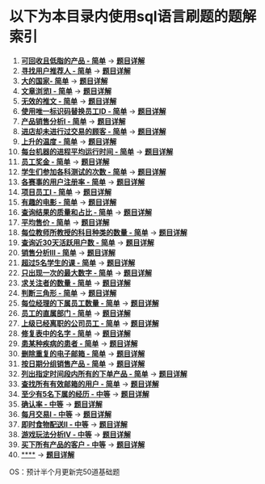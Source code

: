 # 以下为本目录内使用sql语言刷题的题解索引  

1. [**可回收且低脂的产品 - 简单**](https://leetcode.cn/problems/recyclable-and-low-fat-products/description/?envType=study-plan-v2&envId=sql-free-50) -> [**题目详解**](./可回收且低脂的产品.sql)
2. [**寻找用户推荐人 - 简单**](https://leetcode.cn/problems/find-customer-referee/description/?envType=study-plan-v2&envId=sql-free-50) -> [**题目详解**](./寻找用户推荐人.sql)
3. [**大的国家- 简单**](https://leetcode.cn/problems/big-countries/?envType=study-plan-v2&envId=sql-free-50) -> [**题目详解**](./大的国家.sql)
4. [**文章浏览I - 简单**](https://leetcode.cn/problems/article-views-i/description/?envType=study-plan-v2&envId=sql-free-50) -> [**题目详解**](./文章浏览I.sql)
5. [**无效的推文 - 简单**](https://leetcode.cn/problems/invalid-tweets/description/?envType=study-plan-v2&envId=sql-free-50) -> [**题目详解**](./无效的推文.sql)
6. [**使用唯一标识码替换员工ID - 简单**](https://leetcode.cn/problems/replace-employee-id-with-the-unique-identifier/description/?envType=study-plan-v2&envId=sql-free-50) -> [**题目详解**](./使用唯一标识码替换员工ID.sql)
7. [**产品销售分析I - 简单**](https://leetcode.cn/problems/product-sales-analysis-i/description/?envType=study-plan-v2&envId=sql-free-50) -> [**题目详解**](./产品销售分析I.sql)
8. [**进店却未进行过交易的顾客 - 简单**](https://leetcode.cn/problems/customer-who-visited-but-did-not-make-any-transactions/description/?envType=study-plan-v2&envId=sql-free-50) -> [**题目详解**](./进店却未进行过交易的顾客.sql)
9. [**上升的温度 - 简单**](https://leetcode.cn/problems/rising-temperature/description/?envType=study-plan-v2&envId=sql-free-50) -> [**题目详解**](./上升的温度.sql)
10. [**每台机器的进程平均运行时间 - 简单**](https://leetcode.cn/problems/average-time-of-process-per-machine/description/?envType=study-plan-v2&envId=sql-free-50) -> [**题目详解**](./每台机器的进程平均运行时间.sql)
11. [**员工奖金 - 简单**](https://leetcode.cn/problems/employee-bonus/description/?envType=study-plan-v2&envId=sql-free-50) -> [**题目详解**](./员工奖金.sql)
12. [**学生们参加各科测试的次数 - 简单**](https://leetcode.cn/problems/students-and-examinations/description/?envType=study-plan-v2&envId=sql-free-50) -> [**题目详解**](./学生们参加各科测试的次数.sql)
13. [**各赛事的用户注册率 - 简单**](https://leetcode.cn/problems/percentage-of-users-attended-a-contest/description/?envType=study-plan-v2&envId=sql-free-50) -> [**题目详解**](./各赛事的用户注册率.sql)
14. [**项目员工I - 简单**](https://leetcode.cn/problems/project-employees-i/description/?envType=study-plan-v2&envId=sql-free-50) -> [**题目详解**](./项目员工I.sql)
15. [**有趣的电影 - 简单**](https://leetcode.cn/problems/not-boring-movies/description/?envType=study-plan-v2&envId=sql-free-50) -> [**题目详解**](./有趣的电影.sql)
16. [**查询结果的质量和占比 - 简单**](https://leetcode.cn/problems/queries-quality-and-percentage/?envType=study-plan-v2&envId=sql-free-50) -> [**题目详解**](./查询结果的质量和占比.sql)
17. [**平均售价 - 简单**](https://leetcode.cn/problems/average-selling-price/description/?envType=study-plan-v2&envId=sql-free-50) -> [**题目详解**](./平均售价.sql)
18. [**每位教师所教授的科目种类的数量 - 简单**](https://leetcode.cn/problems/number-of-unique-subjects-taught-by-each-teacher/description/?envType=study-plan-v2&envId=sql-free-50) -> [**题目详解**](./每位教师所教授的科目种类的数量.sql)
19. [**查询近30天活跃用户数 - 简单**](https://leetcode.cn/problems/user-activity-for-the-past-30-days-i/description/?envType=study-plan-v2&envId=sql-free-50) -> [**题目详解**](./查询近30天活跃用户数.sql)
20. [**销售分析III - 简单**](https://leetcode.cn/problems/sales-analysis-iii/description/?envType=study-plan-v2&envId=sql-free-50) -> [**题目详解**](./销售分析III.sql)
21. [**超过5名学生的课 - 简单**](https://leetcode.cn/problems/classes-more-than-5-students/description/?envType=study-plan-v2&envId=sql-free-50) -> [**题目详解**](./超过5名学生的课.sql)
22. [**只出现一次的最大数字 - 简单**](https://leetcode.cn/problems/biggest-single-number/description/?envType=study-plan-v2&envId=sql-free-50) -> [**题目详解**](./只出现一次的最大数字.sql)
23. [**求关注者的数量 - 简单**](https://leetcode.cn/problems/find-followers-count/description/?envType=study-plan-v2&envId=sql-free-50) -> [**题目详解**](./求关注者的数量.sql)
24. [**判断三角形 - 简单**](https://leetcode.cn/problems/triangle-judgement/description/?envType=study-plan-v2&envId=sql-free-50) -> [**题目详解**](./判断三角形.sql)
25. [**每位经理的下属员工数量 - 简单**](https://leetcode.cn/problems/the-number-of-employees-which-report-to-each-employee/?envType=study-plan-v2&envId=sql-free-50) -> [**题目详解**](./每位经理的下属员工数量.sql)
26. [**员工的直属部门 - 简单**](https://leetcode.cn/problems/primary-department-for-each-employee/?envType=study-plan-v2&envId=sql-free-50) -> [**题目详解**](./员工的直属部门.sql)
27. [**上级已经离职的公司员工 - 简单**](https://leetcode.cn/problems/employees-whose-manager-left-the-company/description/?envType=study-plan-v2&envId=sql-free-50) -> [**题目详解**](./上级已经离职的公司员工.sql)
28. [**修复表中的名字 - 简单**](https://leetcode.cn/problems/fix-names-in-a-table/description/?envType=study-plan-v2&envId=sql-free-50) -> [**题目详解**](./修复表中的名字.sql)
29. [**患某种疾病的患者 - 简单**](https://leetcode.cn/problems/patients-with-a-condition/description/?envType=study-plan-v2&envId=sql-free-50) -> [**题目详解**](./患某种疾病的患者.sql)
30. [**删除重复的电子邮箱 - 简单**](https://leetcode.cn/problems/delete-duplicate-emails/description/?envType=study-plan-v2&envId=sql-free-50) -> [**题目详解**](./删除重复的电子邮箱.sql)
31. [**按日期分组销售产品 - 简单**](https://leetcode.cn/problems/group-sold-products-by-the-date/description/?envType=study-plan-v2&envId=sql-free-50) -> [**题目详解**](./按日期分组销售产品.sql)
32. [**列出指定时间段内所有的下单产品 - 简单**](https://leetcode.cn/problems/list-the-products-ordered-in-a-period/description/?envType=study-plan-v2&envId=sql-free-50) -> [**题目详解**](./列出指定时间段内所有的下单产品.sql)
33. [**查找所有有效邮箱的用户 - 简单**](https://leetcode.cn/problems/find-users-with-valid-e-mails/description/?envType=study-plan-v2&envId=sql-free-50) -> [**题目详解**](./查找所有有效邮箱的用户.sql)
34. [**至少有5名下属的经历 - 中等**](https://leetcode.cn/problems/managers-with-at-least-5-direct-reports/description/?envType=study-plan-v2&envId=sql-free-50) -> [**题目详解**](./至少有5名下属的经历.sql)
35. [**确认率 - 中等**](https://leetcode.cn/problems/confirmation-rate/description/?envType=study-plan-v2&envId=sql-free-50) -> [**题目详解**](./确认率.sql)
36. [**每月交易I - 中等**](https://leetcode.cn/problems/monthly-transactions-i/description/?envType=study-plan-v2&envId=sql-free-50) -> [**题目详解**](./每月交易I.sql)
37. [**即时食物配送II - 中等**](https://leetcode.cn/problems/immediate-food-delivery-ii/?envType=study-plan-v2&envId=sql-free-50) -> [**题目详解**](./即时食物配送II.sql)
38. [**游戏玩法分析IV - 中等**](https://leetcode.cn/problems/game-play-analysis-iv/description/?envType=study-plan-v2&envId=sql-free-50) -> [**题目详解**](./游戏玩法分析IV.sql)
39. [**买下所有产品的客户 - 中等**](https://leetcode.cn/problems/customers-who-bought-all-products/description/?envType=study-plan-v2&envId=sql-free-50) -> [**题目详解**](./买下所有产品的客户.sql)
40. [****]() -> [**题目详解**](./xxxx.sql)

OS：预计半个月更新完50道基础题
